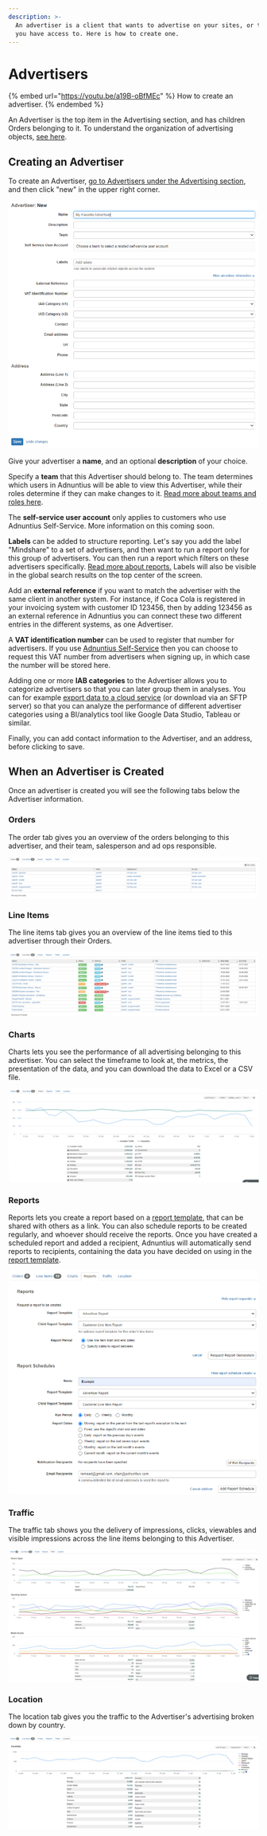 ```yaml
---
description: >-
  An advertiser is a client that wants to advertise on your sites, or the sites
  you have access to. Here is how to create one.
---
```


# Advertisers

{% embed url="https://youtu.be/a19B-oBfMEc" %}
How to create an advertiser.
{% endembed %}

An Advertiser is the top item in the Advertising section, and has children Orders belonging to it. To understand the organization of advertising objects, [see here](../../../../adnuntius-advertising/admin-ui/advertising/).&#x20;

## Creating an Advertiser

To create an Advertiser, [go to Advertisers under the Advertising section](https://admin.adnuntius.com/advertisers), and then click "new" in the upper right corner.&#x20;

![The fields available when creating a new Advertiser.](<../../../../.gitbook/assets/202207 New Advertiser Fields.png>)

Give your advertiser a **name**, and an optional **description** of your choice.

Specify a **team** that this Advertiser should belong to. The team determines which users in Adnuntius will be able to view this Advertiser, while their roles determine if they can make changes to it. [Read more about teams and roles here](https://docs.adnuntius.com/adnuntius-advertising/admin-ui/users).

The **self-service user account** only applies to customers who use Adnuntius Self-Service. More information on this coming soon.&#x20;

**Labels** can be added to structure reporting. Let's say you add the label "Mindshare" to a set of advertisers, and then want to run a report only for this group of advertisers. You can then run a report which filters on these advertisers specifically. [Read more about reports.](../../../../adnuntius-advertising/admin-ui/queries/advertising-queries.md) Labels will also be visible in the global search results on the top center of the screen.

Add an **external reference** if you want to match the advertiser with the same client in another system. For instance, if Coca Cola is registered in your invoicing system with customer ID 123456, then by adding 123456 as an external reference in Adnuntius you can connect these two different entries in the different systems, as one Advertiser.

A **VAT identification number** can be used to register that number for advertisers. If you use [Adnuntius Self-Service](https://adnuntius.com/selfservice) then you can choose to request this VAT number from advertisers when signing up, in which case the number will be stored here.

Adding one or more **IAB categories** to the Advertiser allows you to categorize advertisers so that you can later group them in analyses. You can for example [export data to a cloud service](../../../../adnuntius-data/user-interface-guide/admin/data-exports.md) (or download via an SFTP server) so that you can analyze the performance of different advertiser categories using a BI/analytics tool like Google Data Studio, Tableau or similar.&#x20;

Finally, you can add contact information to the Advertiser, and an address, before clicking to save.&#x20;

## When an Advertiser is Created

Once an advertiser is created you will see the following tabs below the Advertiser information.

### Orders

The order tab gives you an overview of the orders belonging to this advertiser, and their team, salesperson and ad ops responsible.

![Order overview from an Advertiser page](<../../../../.gitbook/assets/202207 Orders from Advertiser Page.png>)

### Line Items

The line items tab gives you an overview of the line items tied to this advertiser through their Orders.

![Example overview of line items from an Advertiser page](<../../../../.gitbook/assets/202207 Line Items from Advertiser Page.png>)

### Charts

Charts lets you see the performance of all advertising belonging to this advertiser. You can select the timeframe to look at, the metrics, the presentation of the data, and you can download the data to Excel or a CSV file.&#x20;

![Example chart from Advertiser page](<../../../../.gitbook/assets/202207 Charts from Advertiser Page.png>)

### Reports

Reports lets you create a report based on a [report template](../../../../adnuntius-advertising/admin-ui/reports/reports-templates-and-schedules.md), that can be shared with others as a link. You can also schedule reports to be created regularly, and whoever should receive the reports. Once you have created a scheduled report and added a recipient, Adnuntius will automatically send reports to recipients, containing the data you have decided on using in the [report template](../../../../adnuntius-advertising/admin-ui/reports/reports-templates-and-schedules.md).

![Screenshot showing how a scheduled report can be created ](<../../../../.gitbook/assets/202207 Reports from Advertiser Page.png>)

### Traffic

The traffic tab shows you the delivery of impressions, clicks, viewables and visible impressions across the line items belonging to this Advertiser.

![Example traffic from an Advertiser page](<../../../../.gitbook/assets/202207 Traffic from Advertiser Page.png>)

### Location

The location tab gives you the traffic to the Advertiser's advertising broken down by country.

![Example locations from an Advertiser page](<../../../../.gitbook/assets/202207 Location from Advertiser Page.png>)
